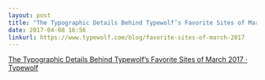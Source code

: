 ```yaml
---
layout: post
title: "The Typographic Details Behind Typewolf’s Favorite Sites of March 2017 · Typewolf"
date: 2017-04-08 16:56
linkurl: https://www.typewolf.com/blog/favorite-sites-of-march-2017
---
```


[The Typographic Details Behind Typewolf’s Favorite Sites of March 2017 · Typewolf](https://www.typewolf.com/blog/favorite-sites-of-march-2017)

> 